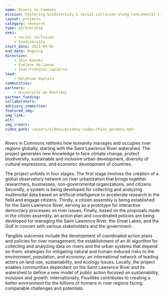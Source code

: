 ```yaml
---
name: Rivers in Commons
mission: Fostering biodiversity & social inclusion along continental rivers
layout: projects
category: research
type: partnership
axes:
    - social inclusion
    - biodiversity
start_date: 2021-09-01
end_date: Ongoing
direction:
    - Shin Koseki
    - Evelyne de Leeuw
    - Jean-François Lapierre
lead:
    - Delphine Duplain
communities:
partners:
    - Université de Montréal
partner_funding:
collaborators:
advisory_committee:
featured_img:
img_link:
alt:
img_credit:
video_path: /assets/videos/pixabay-video-rhine_germany.mp4
---
```


Rivers in Commons rethinks how humanity manages and occupies river regions globally, starting with the Saint Lawrence River watershed. The project generates new knowledge to face climate change, protect biodiversity, sustainable and inclusive urban development, diversity of cultural expressions, and economic development of countries.

The project unfolds in four stages. The first stage involves the creation of a global observatory network on river urbanization that brings together researchers, businesses, non-governmental organizations, and citizens. Secondly, a system is being developed for collecting and analyzing multimodal data based on artificial intelligence to accelerate research in the field and engage citizens. Thirdly, a citizen assembly is being established for the Saint Lawrence River, serving as a prototype for interactive democracy processes on river issues. Finally, based on the proposals made in the citizen assembly, an action plan and coordinated policies are being developed for managing the Saint Lawrence River, the Great Lakes, and the Gulf in concert with various stakeholders and the government. 

Tangible outcomes include the development of coordinated action plans and policies for river management; the establishment of an AI algorithm for collecting and analyzing data on rivers and the urban systems that depend on them; strategies for mitigating natural and human-induced risks to the environment, population, and economy; an international network of leading actors on land use, sustainability, and ecology issues. Locally, the project enables communities dependent on the Saint Lawrence River and its watershed to define a new model of public action focused on sustainability, inclusion and growth. Internationally, Fluvilités contributes to creating a better environment for the billions of humans in river regions facing comparable challenges and potentials. 
